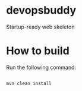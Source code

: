 # devopsbuddy
Startup-ready web skeleton

# How to build
Run the following command:
```

mvn clean install
